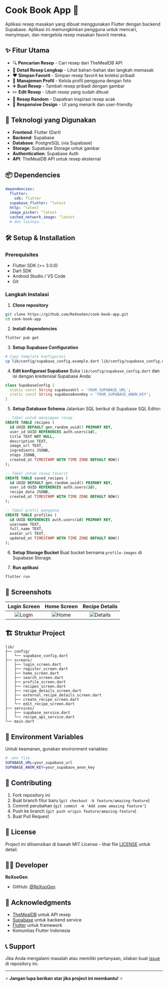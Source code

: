 # Cook Book App 🍳

Aplikasi resep masakan yang dibuat menggunakan Flutter dengan backend Supabase. Aplikasi ini memungkinkan pengguna untuk mencari, menyimpan, dan mengelola resep masakan favorit mereka.

## ✨ Fitur Utama

- 🔍 **Pencarian Resep** - Cari resep dari TheMealDB API
- 📖 **Detail Resep Lengkap** - Lihat bahan-bahan dan langkah memasak
- ❤️ **Simpan Favorit** - Simpan resep favorit ke koleksi pribadi
- 👤 **Manajemen Profil** - Kelola profil pengguna dengan foto
- ➕ **Buat Resep** - Tambah resep pribadi dengan gambar
- ✏️ **Edit Resep** - Ubah resep yang sudah dibuat
- 🎲 **Resep Random** - Dapatkan inspirasi resep acak
- 📱 **Responsive Design** - UI yang menarik dan user-friendly

## 🚀 Teknologi yang Digunakan

- **Frontend**: Flutter (Dart)
- **Backend**: Supabase
- **Database**: PostgreSQL (via Supabase)
- **Storage**: Supabase Storage untuk gambar
- **Authentication**: Supabase Auth
- **API**: TheMealDB API untuk resep eksternal

## 📦 Dependencies

```yaml
dependencies:
  flutter:
    sdk: flutter
  supabase_flutter: ^latest
  http: ^latest
  image_picker: ^latest
  cached_network_image: ^latest
  # dan lainnya...
```

## 🛠️ Setup & Installation

### Prerequisites
- Flutter SDK (>= 3.0.0)
- Dart SDK
- Android Studio / VS Code
- Git

### Langkah Instalasi

1. **Clone repository**
```bash
git clone https://github.com/ReXooGen/cook-book-app.git
cd cook-book-app
```

2. **Install dependencies**
```bash
flutter pub get
```

3. **Setup Supabase Configuration**
```bash
# Copy template konfigurasi
cp lib/config/supabase_config.example.dart lib/config/supabase_config.dart
```

4. **Edit konfigurasi Supabase**
Buka `lib/config/supabase_config.dart` dan isi dengan kredensial Supabase Anda:
```dart
class SupabaseConfig {
  static const String supabaseUrl = 'YOUR_SUPABASE_URL';
  static const String supabaseAnonKey = 'YOUR_SUPABASE_ANON_KEY';
}
```

5. **Setup Database Schema**
Jalankan SQL berikut di Supabase SQL Editor:
```sql
-- Tabel untuk menyimpan resep
CREATE TABLE recipes (
  id UUID DEFAULT gen_random_uuid() PRIMARY KEY,
  user_id UUID REFERENCES auth.users(id),
  title TEXT NOT NULL,
  description TEXT,
  image_url TEXT,
  ingredients JSONB,
  steps JSONB,
  created_at TIMESTAMP WITH TIME ZONE DEFAULT NOW()
);

-- Tabel untuk resep favorit
CREATE TABLE saved_recipes (
  id UUID DEFAULT gen_random_uuid() PRIMARY KEY,
  user_id UUID REFERENCES auth.users(id),
  recipe_data JSONB,
  created_at TIMESTAMP WITH TIME ZONE DEFAULT NOW()
);

-- Tabel profil pengguna
CREATE TABLE profiles (
  id UUID REFERENCES auth.users(id) PRIMARY KEY,
  username TEXT,
  full_name TEXT,
  avatar_url TEXT,
  updated_at TIMESTAMP WITH TIME ZONE DEFAULT NOW()
);
```

6. **Setup Storage Bucket**
Buat bucket bernama `profile-images` di Supabase Storage.

7. **Run aplikasi**
```bash
flutter run
```

## 📱 Screenshots

| Login Screen | Home Screen | Recipe Details |
|:------------:|:-----------:|:--------------:|
| ![Login](screenshots/login.png) | ![Home](screenshots/home.png) | ![Details](screenshots/details.png) |

## 🏗️ Struktur Project

```
lib/
├── config/
│   └── supabase_config.dart
├── screens/
│   ├── login_screen.dart
│   ├── register_screen.dart
│   ├── home_screen.dart
│   ├── search_screen.dart
│   ├── profile_screen.dart
│   ├── recipes_screen.dart
│   ├── recipe_details_screen.dart
│   ├── external_recipe_details_screen.dart
│   ├── create_recipe_screen.dart
│   └── edit_recipe_screen.dart
├── services/
│   ├── supabase_service.dart
│   └── recipe_api_service.dart
└── main.dart
```

## 🔐 Environment Variables

Untuk keamanan, gunakan environment variables:

```bash
# .env file
SUPABASE_URL=your_supabase_url
SUPABASE_ANON_KEY=your_supabase_anon_key
```

## 🤝 Contributing

1. Fork repository ini
2. Buat branch fitur baru (`git checkout -b feature/amazing-feature`)
3. Commit perubahan (`git commit -m 'Add some amazing feature'`)
4. Push ke branch (`git push origin feature/amazing-feature`)
5. Buat Pull Request

## 📄 License

Project ini dilisensikan di bawah MIT License - lihat file [LICENSE](LICENSE) untuk detail.

## 👨‍💻 Developer

**ReXooGen**
- GitHub: [@ReXooGen](https://github.com/ReXooGen)

## 🙏 Acknowledgments

- [TheMealDB](https://www.themealdb.com/) untuk API resep
- [Supabase](https://supabase.com/) untuk backend service
- [Flutter](https://flutter.dev/) untuk framework
- Komunitas Flutter Indonesia

## 📞 Support

Jika Anda mengalami masalah atau memiliki pertanyaan, silakan buat [issue](https://github.com/ReXooGen/cook-book-app/issues) di repository ini.

---
⭐ **Jangan lupa berikan star jika project ini membantu!** ⭐
